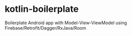 # kotlin-boilerplate
Boilerplate Android app with Model-View-ViewModel using Firebase/Retrofit/Dagger/RxJava/Room
